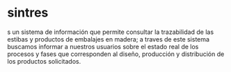 # sintres
s un sistema de información que permite consultar la trazabilidad de las estibas y productos de embalajes en madera; a traves de este sistema buscamos informar a nuestros usuarios sobre el estado real de los procesos y fases que corresponden al diseño, producción y distribución de los productos solicitados.
